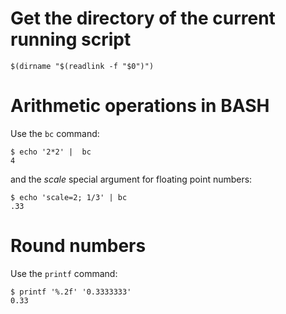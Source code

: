 # Get the directory of the current running script

    $(dirname "$(readlink -f "$0")")

# Arithmetic operations in BASH

Use the `bc` command:

    $ echo '2*2' |  bc
    4

and the *scale* special argument for floating point numbers:

    $ echo 'scale=2; 1/3' | bc
    .33

# Round numbers

Use the `printf` command:

    $ printf '%.2f' '0.3333333'
    0.33
